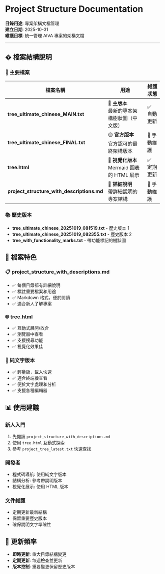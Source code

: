 # Project Structure Documentation

**目錄用途**: 專案架構文檔管理  
**建立日期**: 2025-10-31  
**維護目標**: 統一管理 AIVA 專案的架構文檔

---

## � 檔案結構說明

### 🎯 主要檔案

| 檔案名稱 | 用途 | 維護狀態 |
|---------|------|---------|
| **tree_ultimate_chinese_MAIN.txt** | 🔴 **主版本**<br/>最新的專案架構樹狀圖（中文版） | ✅ 自動更新 |
| **tree_ultimate_chinese_FINAL.txt** | 🟡 **官方版本**<br/>官方認可的最終架構版本 | 📝 手動維護 |
| **tree.html** | 🔵 **視覺化版本**<br/>Mermaid 圖表的 HTML 展示 | ✅ 定期更新 |
| **project_structure_with_descriptions.md** | 📖 **詳細說明**<br/>帶詳細說明的專案結構 | 📝 手動維護 |

### 📚 歷史版本
- **tree_ultimate_chinese_20251019_081519.txt** - 歷史版本 1
- **tree_ultimate_chinese_20251019_082355.txt** - 歷史版本 2
- **tree_with_functionality_marks.txt** - 帶功能標記的樹狀圖

## 🎯 檔案特色

### 📋 project_structure_with_descriptions.md
- ✅ 每個目錄都有詳細說明
- ✅ 標註重要檔案和用途
- ✅ Markdown 格式，便於閱讀
- ✅ 適合新人了解專案

### 🌐 tree.html
- ✅ 互動式展開/收合
- ✅ 瀏覽器中查看
- ✅ 支援搜尋功能
- ✅ 視覺化效果佳

### 📄 純文字版本
- ✅ 輕量級，載入快速
- ✅ 適合終端機查看
- ✅ 便於文字處理和分析
- ✅ 支援各種編輯器

## 📊 使用建議

### 新人入門
1. 先閱讀 `project_structure_with_descriptions.md`
2. 使用 `tree.html` 互動式探索
3. 參考 `project_tree_latest.txt` 快速查找

### 開發者
- 程式碼導航: 使用純文字版本
- 結構分析: 參考帶說明版本
- 視覺化展示: 使用 HTML 版本

### 文件維護
- 定期更新最新結構
- 保留重要歷史版本
- 確保說明文字準確性

## 🔄 更新頻率

- **即時更新**: 重大目錄結構變更
- **定期更新**: 每週檢查並更新
- **版本控制**: 重要變更保留歷史版本